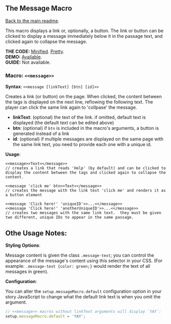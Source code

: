 ## The Message Macro

[Back to the main readme](./readme.md).

This macro displays a link or, optionally, a button. The link or button can be clicked to display a message immediately below it in the passage text, and clicked again to collapse the message. 

**THE CODE:** [Minified](https://github.com/ChapelR/custom-macros-for-sugarcube-2/blob/master/scripts/minified/message-macro.min.js). [Pretty](https://github.com/ChapelR/custom-macros-for-sugarcube-2/blob/master/scripts/message-macro.js).  
**DEMO:** [Available](http://holylandgame.com/custom-macros.html).  
**GUIDE:** Not available.

### Macro: `<<message>>`

**Syntax**: `<<message [linkText] [btn] [id]>>`

Creates a link (or button) on the page.  When clicked, the content between the tags is displayed on the next line, reflowing the following text.  The player can click the same link again to 'collpase' the message.

* **linkText**: (optional) the text of the link.  if omitted, default text is displayed (the default text can be edited above)
* **btn**: (optional) if `btn` is included in the macro's arguments, a button is generated instead of a link
* **id**: (optional) if multiple messages are displayed on the same page with the same link text, you need to provide each one with a unique id.

**Usage**:
```
<<message>>Text<</message>>
// creates a link that reads 'Help' (by default) and can be clicked to display the content between the tags and clicked again to collapse the content.

<<message 'click me' btn>>Text<</message>>
// creates the message with the link text 'click me' and renders it as a button element

<<message 'Click here!' 'uniqueID'>>...<</message>>
<<message 'Click here!' 'anotherUniqueID'>>...<</message>>
// creates two messages with the same link text.  they must be given two different, unique IDs to appear in the same passage.
```

## Othe Usage Notes:

**Styling Options**:

Message content is given the class `.message-text`; you can control the appearance of the message's content using this selector in your CSS. (For example: `.message-text {color: green;}` would render the text of all messages in green).

**Configuration**:

You can alter the `setup.messageMacro.default` configuration option in your story JavaScript to change what the default link text is when you omit the argument.

```javascript
// <<message>> macros without linkText arguments will display `YAY`:
setup.messageMacro.default = 'YAY';
```